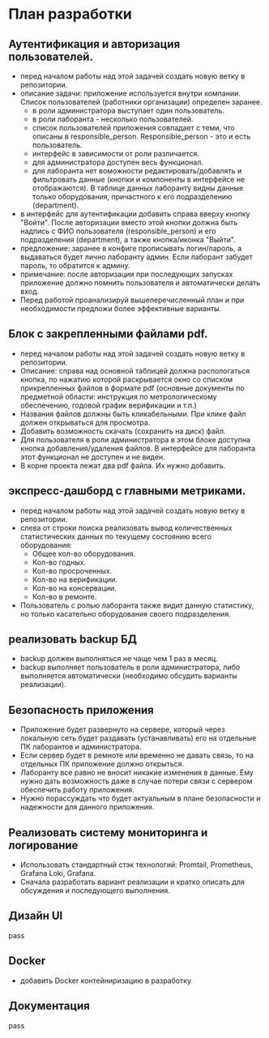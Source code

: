 # План разработки

## Аутентификация и авторизация пользователей.
- перед началом работы над этой задачей создать новую ветку в репозитории.
- описание задачи: приложение используется внутри компании. Список пользователей (работники организации) определен заранее.
  - в роли администратора выступает один пользователь.
  - в роли лаборанта - несколько пользователей.
  - список пользователей приложения совпадает с теми, что описаны в responsible_person. Responsible_person - это и есть пользователь.
  - интерфейс в зависимости от роли различается.
  - для администратора доступен весь функционал.
  - для лаборанта нет воможности редактировать/добавлять и фильтровать данные (кнопки и компоненты в интерфейсе не отображаются). В таблице данных лаборанту видны данные только оборудования, причастного к его подразделению (department).
- в интерфейс для аутентификации добавить справа вверху кнопку "Войти". После авторизации вместо этой кнопки должна быть надпись с ФИО пользователя (responsible_person) и его подразделения (department), а также кнопка/иконка "Выйти".
- предложение: заранее в конфиге прописывать логин/пароль, а выдаваться будет лично лаборанту админ. Если лаборант забудет пароль, то обратится к админу.
- примечание: после авторизации при последующих запусках приложение должно помнить пользователя и автоматически делать вход.
- Перед работой проанализируй вышеперечисленный план и при необходимости предложи более эффективные варианты.

## Блок с закрепленными файлами pdf.
- перед началом работы над этой задачей создать новую ветку в репозитории.
- Описание: справа над основной таблицей должна распологаться кнопка, по нажатию которой раскрывается окно со списком прикрепленных файлов в формате pdf (основные документы по предметной области: инструкция по метрологическому обеспечению, годовой график верификации и т.п.)
- Названия файлов должны быть кликабельными. При клике файл должен открываться для просмотра.
- Добавить возможность скачать (сохранить на диск) файл.
- Для пользователя в роли администратора в этом блоке доступна кнопка добавления/удаления файлов. В интерфейсе для лаборанта этот функционал не доступен и не виден.
- В корне проекта лежат два pdf файла. Их нужно добавить.

## экспресс-дашборд с главными метриками.
- перед началом работы над этой задачей создать новую ветку в репозитории.
- слева от строки поиска реализовать вывод количественных статистических данных по текущему состоянию всего оборудования:
  - Общее кол-во оборудования.
  - Кол-во годных.
  - Кол-во просроченных.
  - Кол-во на верификации.
  - Кол-во на консервации.
  - Кол-во в ремонте.
- Пользователь с ролью лаборанта также видит данную статистику, но только касательно оборудования своего подразделения.

## реализовать backup БД
- backup должен выполняться не чаще чем 1 раз в месяц.
- backup выполняет пользователь в роли администратора, либо выполняется автоматически (необходимо обсудить варианты реализации).

## Безопасность приложения
- Приложение будет развернуто на сервере, который через локальную сеть будет раздавать (устанавливать) его на отдельные ПК лаборантов и администратора.
- Если сервер будет в ремноте или временно не давать связь, то на отдельных ПК приложение должно открыться.
- Лаборанту все равно не вносит никакие изменения в данные. Ему нужно дать возможность даже в случае потери связи с сервером обеспечить работу приложения.
- Нужно порассуждать что будет актуальным в плане безопасности и надежности для данного приложения.

## Реализовать систему мониторинга и логирование
- Использовать стандартный стэк технологий: Promtail, Prometheus, Grafana Loki, Grafana.
- Сначала разработать вариант реализации и кратко описать для обсуждения и последующего выполнения.

## Дизайн UI
pass

## Docker
- добавить Docker контейниризацию в разработку

## Документация
pass
